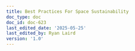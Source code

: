 ```yaml
---
title: Best Practices For Space Sustainability
doc_type: doc
doc_id: doc-623
last_edited_date: '2025-05-25'
last_edited_by: Ryan Laird
version: '1.0'
---
```



